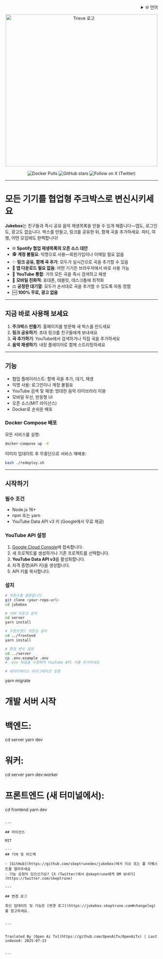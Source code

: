 <div align="right">
  <details>
    <summary >🌐 언어</summary>
    <div>
      <div align="right">
        <p><a href="https://openaitx.github.io/view.html?user=skeptrunedev&project=jukebox&lang=en">English</a></p>
        <p><a href="https://openaitx.github.io/view.html?user=skeptrunedev&project=jukebox&lang=zh-CN">简体中文</a></p>
        <p><a href="https://openaitx.github.io/view.html?user=skeptrunedev&project=jukebox&lang=zh-TW">繁體中文</a></p>
        <p><a href="https://openaitx.github.io/view.html?user=skeptrunedev&project=jukebox&lang=ja">日本語</a></p>
        <p><a href="https://openaitx.github.io/view.html?user=skeptrunedev&project=jukebox&lang=ko">한국어</a></p>
        <p><a href="https://openaitx.github.io/view.html?user=skeptrunedev&project=jukebox&lang=hi">हिन्दी</a></p>
        <p><a href="https://openaitx.github.io/view.html?user=skeptrunedev&project=jukebox&lang=th">ไทย</a></p>
        <p><a href="https://openaitx.github.io/view.html?user=skeptrunedev&project=jukebox&lang=fr">Français</a></p>
        <p><a href="https://openaitx.github.io/view.html?user=skeptrunedev&project=jukebox&lang=de">Deutsch</a></p>
        <p><a href="https://openaitx.github.io/view.html?user=skeptrunedev&project=jukebox&lang=es">Español</a></p>
        <p><a href="https://openaitx.github.io/view.html?user=skeptrunedev&project=jukebox&lang=it">Itapano</a></p>
        <p><a href="https://openaitx.github.io/view.html?user=skeptrunedev&project=jukebox&lang=ru">Русский</a></p>
        <p><a href="https://openaitx.github.io/view.html?user=skeptrunedev&project=jukebox&lang=pt">Português</a></p>
        <p><a href="https://openaitx.github.io/view.html?user=skeptrunedev&project=jukebox&lang=nl">Nederlands</a></p>
        <p><a href="https://openaitx.github.io/view.html?user=skeptrunedev&project=jukebox&lang=pl">Polski</a></p>
        <p><a href="https://openaitx.github.io/view.html?user=skeptrunedev&project=jukebox&lang=ar">العربية</a></p>
        <p><a href="https://openaitx.github.io/view.html?user=skeptrunedev&project=jukebox&lang=fa">فارسی</a></p>
        <p><a href="https://openaitx.github.io/view.html?user=skeptrunedev&project=jukebox&lang=tr">Türkçe</a></p>
        <p><a href="https://openaitx.github.io/view.html?user=skeptrunedev&project=jukebox&lang=vi">Tiếng Việt</a></p>
        <p><a href="https://openaitx.github.io/view.html?user=skeptrunedev&project=jukebox&lang=id">Bahasa Indonesia</a></p>
      </div>
    </div>
  </details>
</div>

<p align="center">
  <a href="https://www.jukeboxhq.com">
    <img height="500" src="https://raw.githubusercontent.com/skeptrunedev/jukebox/main/frontend/public/opengraph-image.jpg" alt="Trieve 로고">
  </a>
</p>

<p align="center">
  <a href="https://hub.docker.com/r/skeptrune/jukebox-server" style="text-decoration: none;">
    <img src="https://img.shields.io/docker/pulls/skeptrune/jukebox-server?style=flat-square" alt="Docker Pulls" />
  </a>
  <a href="https://github.com/skeptrunedev/jukebox/stargazers" style="text-decoration: none;">
    <img src="https://img.shields.io/github/stars/skeptrunedev/jukebox?style=flat-square" alt="GitHub stars" />
  </a>
  <a href="https://x.com/skeptrune" style="text-decoration: none;">
    <img src="https://img.shields.io/badge/follow%20on-x.com-1da1f2?logo=x&style=flat-square" alt="Follow on X (Twitter)" />
  </a>
</p>

---
# 모든 기기를 협업형 주크박스로 변신시키세요

**Jukebox**는 친구들과 즉시 공유 음악 재생목록을 만들 수 있게 해줍니다—앱도, 로그인도, 광고도 없습니다. 박스를 만들고, 링크를 공유한 뒤, 함께 곡을 추가하세요. 파티, 여행, 어떤 모임에도 완벽합니다!

- 🌐 **Spotify 협업 재생목록의 오픈 소스 대안**
- 🕵️ **계정 불필요**: 익명으로 사용—회원가입이나 이메일 필요 없음
- ✨ **링크 공유, 함께 곡 추가**: 모두가 실시간으로 곡을 추가할 수 있음
- 🚀 **앱 다운로드 필요 없음**: 어떤 기기든 브라우저에서 바로 사용 가능
- 🎵 **YouTube 통합**: 거의 모든 곡을 즉시 검색하고 재생
- 📱 **모바일 친화적**: 휴대폰, 태블릿, 데스크톱에 최적화
- ⚖️ **공정한 대기열**: 모두가 순서대로 곡을 추가할 수 있도록 자동 정렬
- 🆓 **100% 무료, 광고 없음**

---

## 지금 바로 사용해 보세요

1. **주크박스 만들기**: 홈페이지를 방문해 새 박스를 만드세요
2. **링크 공유하기**: 초대 링크를 친구들에게 보내세요
3. **곡 추가하기**: YouTube에서 검색하거나 직접 곡을 추가하세요
4. **음악 재생하기**: 내장 플레이어로 함께 스트리밍하세요

---
## 기능

- 협업 플레이리스트: 함께 곡을 추가, 대기, 재생
- 익명 사용: 로그인이나 계정 불필요
- YouTube 검색 및 재생: 방대한 음악 라이브러리 이용
- 모바일 우선, 반응형 UI
- 오픈 소스(MIT 라이선스)
- Docker로 손쉬운 배포

### Docker Compose 배포

모든 서비스를 실행:

```bash
docker-compose up -d
```

이미지 업데이트 후 무중단으로 서비스 재배포:

```bash
bash ./redeploy.sh
```
---

## 시작하기

### 필수 조건

- Node.js 16+
- npm 또는 yarn
- YouTube Data API v3 키 (Google에서 무료 제공)

### YouTube API 설정

1. [Google Cloud Console](https://console.cloud.google.com/)에 접속합니다.
2. 새 프로젝트를 생성하거나 기존 프로젝트를 선택합니다.
3. **YouTube Data API v3**를 활성화합니다.
4. 자격 증명(API 키)을 생성합니다.
5. API 키를 복사합니다.

### 설치
```bash
# 저장소를 클론합니다
git clone <your-repo-url>
cd jukebox

# 서버 의존성 설치
cd server
yarn install

# 프론트엔드 의존성 설치
cd ../frontend
yarn install

# 환경 변수 설정
cd ../server
cp .env.example .env
# .env 파일을 수정하여 YouTube API 키를 추가하세요

# 데이터베이스 마이그레이션 실행
```
yarn migrate

# 개발 서버 시작
# 백엔드:
cd server
yarn dev
# 워커:
cd server
yarn dev:worker
# 프론트엔드 (새 터미널에서):
cd frontend
yarn dev
```

---

## 라이선스

MIT

---
## 기여 및 피드백

- [GitHub](https://github.com/skeptrunedev/jukebox)에서 이슈 또는 풀 리퀘스트를 열어주세요
- 기능 요청이 있으신가요? [X (Twitter)에서 @skeptrune에게 DM 보내기](https://twitter.com/skeptrune)

---

## 변경 로그

최신 업데이트 및 기능은 [변경 로그](https://jukebox.skeptrune.com#changelog)를 참고하세요.

---

Tranlated By [Open Ai Tx](https://github.com/OpenAiTx/OpenAiTx) | Last indexed: 2025-07-13

---